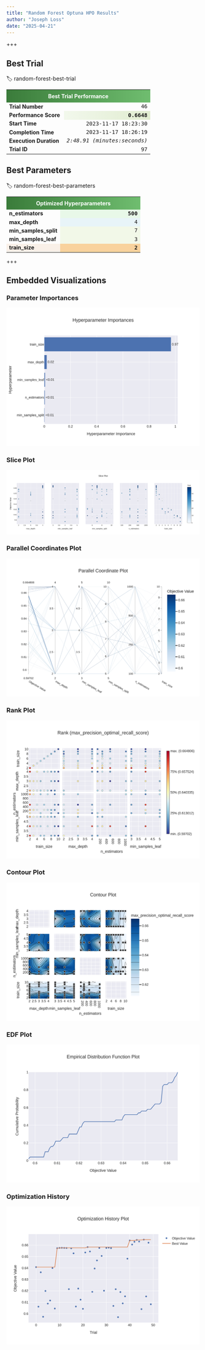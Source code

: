 ```yaml
---
title: "Random Forest Optuna HPO Results"
author: "Joseph Loss"
date: "2025-04-21"
---
```

+++

## Best Trial
:label: random-forest-best-trial
<table>
   <tr>
      <th colspan="2" style="background: linear-gradient(90deg, #3a7b3a, #6fbd6f); color: white; text-align: center; padding: 8px;">Best Trial Performance</th>
   </tr>
   <tr>
      <td style="font-weight: bold; width: 40%;">Trial Number</td>
      <td style="text-align: right; font-family: monospace;">46</td>
   </tr>
   <tr>
      <td style="font-weight: bold;">Performance Score</td>
      <td style="text-align: right; font-family: monospace; background: linear-gradient(90deg, #f2f8ec, #e0ecd0); font-weight: bold;">0.6648</td>
   </tr>
   <tr>
      <td style="font-weight: bold;">Start Time</td>
      <td style="text-align: right; font-family: monospace;">2023-11-17 18:23:30</td>
   </tr>
   <tr>
      <td style="font-weight: bold;">Completion Time</td>
      <td style="text-align: right; font-family: monospace;">2023-11-17 18:26:19</td>
   </tr>
   <tr>
      <td style="font-weight: bold;">Execution Duration</td>
      <td style="text-align: right; font-family: monospace; font-style: italic;">2:48.91 (minutes:seconds)</td>
   </tr>
   <tr>
      <td style="font-weight: bold;">Trial ID</td>
      <td style="text-align: right; font-family: monospace;">97</td>
   </tr>
</table>


## Best Parameters
:label: random-forest-best-parameters
<table>
   <tr>
      <th colspan="2" style="background: linear-gradient(90deg, #3a7b3a, #6fbd6f); color: white; text-align: center; padding: 8px;">Optimized Hyperparameters</th>
   </tr>
   <tr>
      <td style="font-weight: bold; width: 40%;">n_estimators</td>
      <td style="text-align: right; font-family: monospace; background-color: #e8f8e8; font-weight: bold;">500</td>
   </tr>
   <tr>
      <td style="font-weight: bold;">max_depth</td>
      <td style="text-align: right; font-family: monospace; background-color: #e8f4f8;">4</td>
   </tr>
   <tr>
      <td style="font-weight: bold;">min_samples_split</td>
      <td style="text-align: right; font-family: monospace; background-color: #f2f8e8;">7</td>
   </tr>
   <tr>
      <td style="font-weight: bold;">min_samples_leaf</td>
      <td style="text-align: right; font-family: monospace; background-color: #f2f8e8;">3</td>
   </tr>
   <tr>
      <td style="font-weight: bold; background-color: #f9f0e8;">train_size</td>
      <td style="text-align: right; font-family: monospace; background-color: #f9d29d; font-weight: bold;">2</td>
   </tr>
</table>


+++

## Embedded Visualizations

### Parameter Importances
![random_forest_param_importances](/assets/random_forest_plot_param_importances.png)


### Slice Plot
![random_forest_slice_plot](/assets/random_forest_plot_slice.png)


### Parallel Coordinates Plot
![random_forest_parallel_coordinates](/assets/random_forest_plot_parallel_coordinate.png)


### Rank Plot
![random_forest_rank_plot](/assets/random_forest_plot_rank.png)


### Contour Plot
![random_forest_contour_plot](/assets/random_forest_plot_contour.png)


### EDF Plot
![random_forest_edf_plot](/assets/random_forest_plot_edf.png)


### Optimization History
![random_forest_optimization_history](/assets/random_forest_plot_optimization_history.png)
